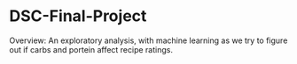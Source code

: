 # DSC-Final-Project
Overview: An exploratory analysis, with machine learning as we try to figure out if carbs and portein affect recipe ratings.
